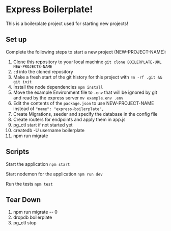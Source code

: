 # Express Boilerplate!

This is a boilerplate project used for starting new projects!

## Set up

Complete the following steps to start a new project (NEW-PROJECT-NAME):

1. Clone this repository to your local machine `git clone BOILERPLATE-URL NEW-PROJECTS-NAME`
2. `cd` into the cloned repository
3. Make a fresh start of the git history for this project with `rm -rf .git && git init`
4. Install the node dependencies `npm install`
5. Move the example Environment file to `.env` that will be ignored by git and read by the express server `mv example.env .env`
6. Edit the contents of the `package.json` to use NEW-PROJECT-NAME instead of `"name": "express-boilerplate",`
7. Create Migrations, seeder and specify the database in the config file
8. Create routers for endpoints and apply them in app.js
9. pg_ctl start if not started yet
10. createdb -U username boilerplate
11. npm run migrate

## Scripts

Start the application `npm start`

Start nodemon for the application `npm run dev`

Run the tests `npm test`

## Tear Down

1. npm run migrate -- 0
2. dropdb boilerplate
3. pg_ctl stop

